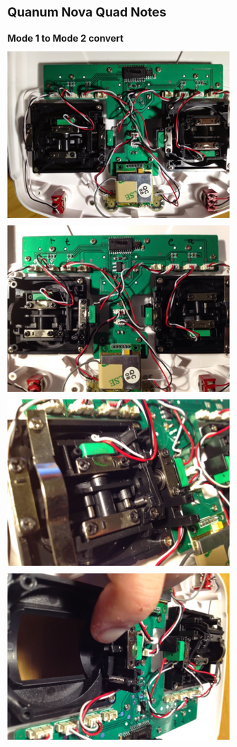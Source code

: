 # Quanum Nova Quad Notes

## Mode 1 to Mode 2 convert

![Controller Back](./controller/back1.jpg)

![Marked Roll, Elevation, Azimuth](./controller/rtea-marks.jpg)

![Bearing Keeper](./controller/bearing-keeper.jpg)

![Swap Throttles](./controller/swapthrottle1.jpg)

